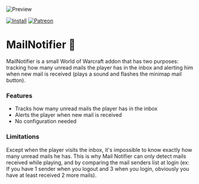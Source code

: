 ![Preview](http://jaliborc.com/images/addons/large/mailnotifier.jpg)

[![Install](http://img.shields.io/badge/install-twitch-blueviolet)](https://www.curseforge.com/wow/addons/mailnotifier/files)
[![Patreon](http://img.shields.io/badge/donate-patreon-orange)](https://www.patreon.com/jaliborc)

# MailNotifier :email:
MailNotifier is a small World of Warcraft addon that has two purposes: tracking how many unread mails the player has in the inbox and alerting him when new mail is received (plays a sound and flashes the minimap mail button).

### Features
* Tracks how many unread mails the player has in the inbox
* Alerts the player when new mail is received
* No configuration needed

### Limitations
Except when the player visits the inbox, it's impossible to know exactly how many unread mails he has. This is why Mail Notifier can only detect mails received while playing, and by comparing the mail senders list at login (ex: If you have 1 sender when you logout and 3 when you login, obviously you have at least received 2 more mails).
